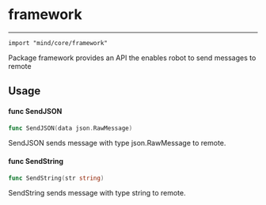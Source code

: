 # framework
----
    import "mind/core/framework"

Package framework provides an API the enables robot to send messages to remote

## Usage

#### func  SendJSON

```go
func SendJSON(data json.RawMessage)
```
SendJSON sends message with type json.RawMessage to remote.

#### func  SendString

```go
func SendString(str string)
```
SendString sends message with type string to remote.
